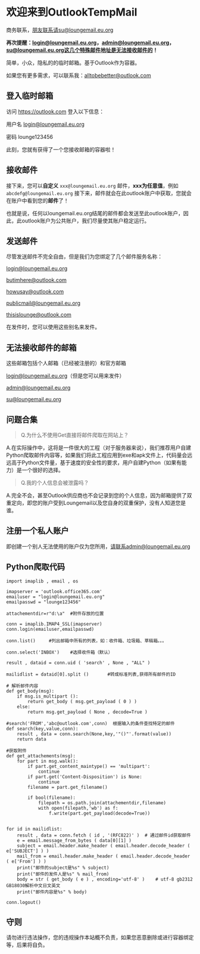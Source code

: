 # 欢迎来到OutlookTempMail

商务联系，朋友联系请su@loungemail.eu.org

**再次提醒：login@loungemail.eu.org，admin@loungemail.eu.org，su@loungemail.eu.org这几个特殊邮件地址是无法接收邮件的！**

简单，小众，隐私的的临时邮箱。基于Outlook作为容器。

如果您有更多需求，可以联系我：alltobebetter@outlook.com

## 登入临时邮箱

访问 https://outlook.com 登入以下信息：

用户名 login@loungemail.eu.org

密码 lounge123456

此刻，您就有获得了一个您接收邮箱的容器啦！

## 接收邮件

接下来，您可以**自定义** `xxx@loungemail.eu.org` 邮件，**xxx为任意值**，例如`abcdefg@loungemail.eu.org` 接下来，邮件就会在此outlook账户中获取，您就会在账户中看到您的**邮件**了！

也就是说，任何以loungemail.eu.org结尾的邮件都会发送至此outlook账户，因此，此outlook账户为公共账户，我们尽量使其账户稳定运行。

## 发送邮件

尽管发送邮件不完全自由，但是我们为您绑定了几个邮件服务名称：

login@loungemail.eu.org

butimhere@outlook.com

howusay@outlook.com

publicmail@loungemail.eu.org

thisislounge@outlook.com

在发件时，您可以使用这些别名来发件。

## 无法接收邮件的邮箱

这些邮箱包括个人邮箱（已经被注册的）和官方邮箱

login@loungemail.eu.org（但是您可以用来发件）

admin@loungemail.eu.org

su@loungemail.eu.org

## 问题合集

> Q.为什么不使用Get直接将邮件爬取在网站上？

A.在实际操作中，这将是一件很大的工程（对于服务器来说），我们推荐用户自建Python爬取邮件内容等，如果我们将此工程应用到exe和apk文件上，代码量会远远高于Python文件量，基于速度的安全性的要求，用户自建Python（如果有能力）是一个很好的选择。

> Q.我的个人信息会被泄露吗？

A.完全不会，甚至Outlook供应商也不会记录到您的个人信息，因为邮箱提供了双重定向，即您的账户受到Loungemail以及您自身的双重保护，没有人知道您是谁。

## 注册一个私人账户

即创建一个别人无法使用的账户仅为您所用，请联系admin@loungemail.eu.org

## Python爬取代码

```
import imaplib , email , os
 
imapserver = 'outlook.office365.com'
emailuser = "login@loungemail.eu.org"
emailpasswd = "lounge123456"
 
attachementdir=r"d:\a"  #附件存放的位置
 
conn = imaplib.IMAP4_SSL(imapserver)
conn.login(emailuser,emailpasswd)
 
conn.list()     #列出邮箱中所有的列表，如：收件箱、垃圾箱、草稿箱。。。
 
conn.select('INBOX')    #选择收件箱（默认）
 
result , dataid = conn.uid ( 'search' , None , "ALL" )
 
mailidlist = dataid[0].split ()       #转成标准列表,获得所有邮件的ID
 
# 解析邮件内容
def get_body(msg):
    if msg.is_multipart ():
        return get_body ( msg.get_payload ( 0 ) )
    else:
        return msg.get_payload ( None , decode=True )
     
#search('FROM','abc@outlook.com',conn)  根据输入的条件查找特定的邮件
def search(key,value,conn):
    result , data = conn.search(None,key,'"()"'.format(value))
    return data
 
#获取附件
def get_attachements(msg):
    for part in msg.walk():
        if part.get_content_maintype() == 'multipart':
            continue
        if part.get('Content-Disposition') is None:
            continue
        filename = part.get_filename()
 
        if bool(filename):
            filepath = os.path.join(attachementdir,filename)
            with open(filepath,'wb') as f:
                f.write(part.get_payload(decode=True))
 
 
for id in mailidlist:
    result , data = conn.fetch ( id , '(RFC822)' )  # 通过邮件id获取邮件
    e = email.message_from_bytes ( data[0][1] )
    subject = email.header.make_header ( email.header.decode_header ( e['SUBJECT'] ) )
    mail_from = email.header.make_header ( email.header.decode_header ( e['From'] ) )
    print("邮件的subject是%s" % subject)
    print("邮件的发件人是%s" % mail_from)
    body = str ( get_body ( e ) , encoding='utf-8' )    # utf-8 gb2312 GB18030解析中文日文英文
    print("邮件内容是%s" % body)
 
conn.logout()
```

## 守则

请勿进行违法操作，您的违规操作本站概不负责，如果您恶意删除或进行容器绑定等，后果将自负。

